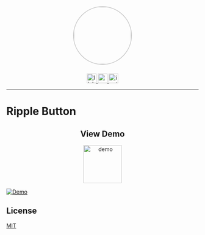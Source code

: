 <div align="center">
    <a href="https://freecodez.com" target="_blank">
        <img style="border: 2px solid #ccc; border-radius: 50%; object-fit: cover;" height="150" src="https://res.cloudinary.com/freecodez/image/upload/v1685022826/other/bnrnd84z3vuorqmkrniq.webp"  />
    </a>
</div>

###

<div align="center">
  <a href="https://www.linkedin.com/in/vikas7754/" target="_blank">
    <img src="https://res.cloudinary.com/freecodez/image/upload/v1685036738/other/wy8a30ybqh405gk7u7ep.webp" height="25" alt="linkedin logo"  />
  </a>
  <a href="https://www.youtube.com/@freecodez" target="_blank">
    <img src="https://res.cloudinary.com/freecodez/image/upload/v1685035757/other/tnk5mvmwgy8p6i4dhk6j.webp" height="25" alt="youtube logo"  />
  </a>
  <a href="https://www.instagram.com/divine_vikas/" target="_blank">
    <img src="https://res.cloudinary.com/freecodez/image/upload/v1685035741/other/mdbbojivlz9tltkanhy7.webp" height="25" alt="instagram logo"  />
  </a>
</div>
<hr/>

###

# Ripple Button

<div align="center">
<h2>View Demo</h2>
<a href="https://freecodez.com/codecraft/admin/646e479418fc9e4681d98991/">
    <img src="https://res.cloudinary.com/freecodez/image/upload/v1685038469/other/qsafegwvp3zv9vaq5pjw.webp" height="100" alt="demo"  />
</a>
<!-- <a href="https://freecodez.com/codecraft/admin/646e479418fc9e4681d98991/" target="_blank">
    <img src="https://res.cloudinary.com/freecodez/image/upload/v1685036247/other/plp0qwztdbyigzzuza4t.webp" height="100%" alt="demo"  />
  </a> -->
</div>

[![Demo](https://res.cloudinary.com/freecodez/image/upload/v1685036247/other/plp0qwztdbyigzzuza4t.webp)](https://freecodez.com "target = '_blank'")

## License

[MIT](https://choosealicense.com/licenses/mit/)
